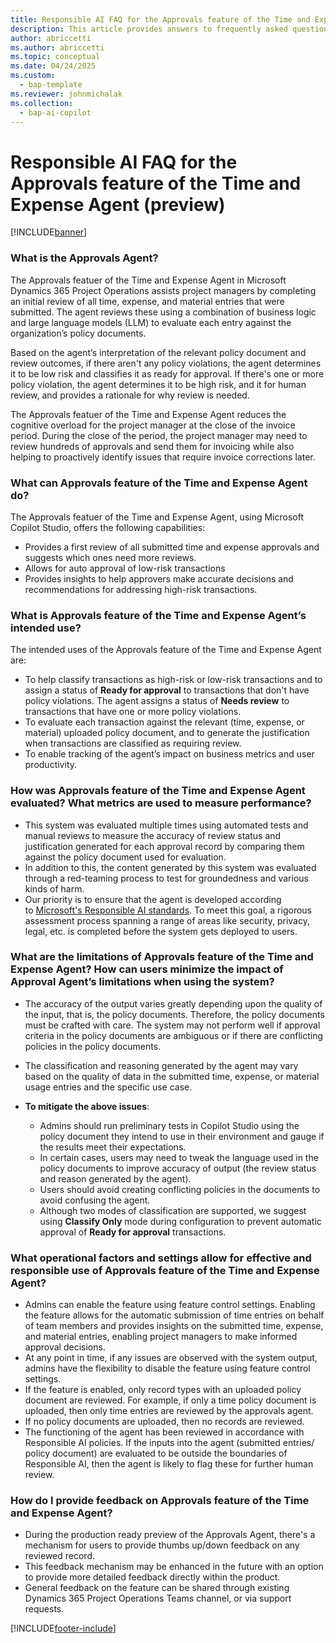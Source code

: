 ```yaml
---
title: Responsible AI FAQ for the Approvals feature of the Time and Expense Agent (preview)
description: This article provides answers to frequently asked questions about Approvals Agent.
author: abriccetti
ms.author: abriccetti
ms.topic: conceptual 
ms.date: 04/24/2025
ms.custom: 
  - bap-template
ms.reviewer: johnmichalak
ms.collection:
  - bap-ai-copilot
---
```



# Responsible AI FAQ for the Approvals feature of the Time and Expense Agent (preview)

[!INCLUDE[banner](../includes/banner.md)]
  
### What is the Approvals Agent?

The Approvals featuer of the Time and Expense Agent in Microsoft Dynamics 365 Project Operations assists project managers by completing an initial review of all time, expense, and material entries that were submitted. The agent reviews these using a combination of business logic and large language models (LLM) to evaluate each entry against the organization’s policy documents.

Based on the agent’s interpretation of the relevant policy document and review outcomes, if there aren't any policy violations, the agent determines it to be low risk and classifies it as ready for approval. If there's one or more policy violation, the agent determines it to be high risk, and it for human review, and provides a rationale for why review is needed. 

The Approvals featuer of the Time and Expense Agent reduces the cognitive overload for the project manager at the close of the invoice period. During the close of the period, the project manager may need to review hundreds of approvals and send them for invoicing while also helping to proactively identify issues that require invoice corrections later.

### What can Approvals feature of the Time and Expense Agent do? 

The Approvals featuer of the Time and Expense Agent, using Microsoft Copilot Studio, offers the following capabilities: 

- Provides a first review of all submitted time and expense approvals and suggests which ones need more reviews.
- Allows for auto approval of low-risk transactions
- Provides insights to help approvers make accurate decisions and recommendations for addressing high-risk transactions.

### What is Approvals feature of the Time and Expense Agent’s intended use?

The intended uses of the Approvals feature of the Time and Expense Agent are:

- To help classify transactions as high-risk or low-risk transactions and to assign a status of **Ready for approval** to transactions that don't have policy violations. The agent assigns a status of **Needs review** to transactions that have one or more policy violations. 
- To evaluate each transaction against the relevant (time, expense, or material) uploaded policy document, and to generate the justification when transactions are classified as requiring review.
- To enable tracking of the agent’s impact on business metrics and user productivity. 

### How was Approvals feature of the Time and Expense Agent evaluated? What metrics are used to measure performance?

- This system was evaluated multiple times using automated tests and manual reviews to measure the accuracy of review status and justification generated for each approval record by comparing them against the policy document used for evaluation. 
- In addition to this, the content generated by this system was evaluated through a red-teaming process to test for groundedness and various kinds of harm. 
- Our priority is to ensure that the agent is developed according to [Microsoft's Responsible AI standards](https://aka.ms/RAIStandardPDF). To meet this goal, a rigorous assessment process spanning a range of areas like security, privacy, legal, etc. is completed before the system gets deployed to users. 

### What are the limitations of Approvals feature of the Time and Expense Agent? How can users minimize the impact of Approval Agent’s limitations when using the system?

- The accuracy of the output varies greatly depending upon the quality of the input, that is, the policy documents. Therefore, the policy documents must be crafted with care. The system may not perform well if approval criteria in the policy documents are ambiguous or if there are conflicting policies in the policy documents.
- The classification and reasoning generated by the agent may vary based on the quality of data in the submitted time, expense, or material usage entries and the specific use case.

- **To mitigate the above issues**:
    - Admins should run preliminary tests in Copilot Studio using the policy document they intend to use in their environment and gauge if the results meet their expectations. 
    - In certain cases, users may need to tweak the language used in the policy documents to improve accuracy of output (the review status and reason generated by the agent). 
    - Users should avoid creating conflicting policies in the documents to avoid confusing the agent. 
    - Although two modes of classification are supported, we suggest using **Classify Only** mode during configuration to prevent automatic approval of **Ready for approval** transactions. 

### What operational factors and settings allow for effective and responsible use of Approvals feature of the Time and Expense Agent?

- Admins can enable the feature using feature control settings. Enabling the feature allows for the automatic submission of time entries on behalf of team members and provides insights on the submitted time, expense, and material entries, enabling project managers to make informed approval decisions. 
- At any point in time, if any issues are observed with the system output, admins have the flexibility to disable the feature using feature control settings.
- If the feature is enabled, only record types with an uploaded policy document are reviewed. For example, if only a time policy document is uploaded, then only time entries are reviewed by the approvals agent.
- If no policy documents are uploaded, then no records are reviewed. 
- The functioning of the agent has been reviewed in accordance with Responsible AI policies. If the inputs into the agent (submitted entries/ policy document) are evaluated to be outside the boundaries of Responsible AI, then the agent is likely to flag these for further human review. 

### How do I provide feedback on Approvals feature of the Time and Expense Agent?

- During the production ready preview of the Approvals Agent, there's a mechanism for users to provide thumbs up/down feedback on any reviewed record. 
- This feedback mechanism may be enhanced in the future with an option to provide more detailed feedback directly within the product. 
- General feedback on the feature can be shared through existing Dynamics 365 Project Operations Teams channel, or via support requests.    

[!INCLUDE[footer-include](../includes/footer-banner.md)]

